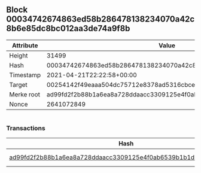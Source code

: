 ## Block 00034742674863ed58b286478138234070a42c8b6e85dc8bc012aa3de74a9f8b

Attribute | Value
--- | ---
Height | 31499
Hash | 00034742674863ed58b286478138234070a42c8b6e85dc8bc012aa3de74a9f8b
Timestamp | 2021-04-21T22:22:58+00:00
Target | 00254142f49eaaa504dc75712e8378ad5316cbcead634704b3734b6271167cc4
Merke root | ad99fd2f2b88b1a6ea8a728ddaacc3309125e4f0ab6539b1b1d0526ec61dca99
Nonce | 2641072849

```

```

### Transactions

Hash | Amount
--- | ---
[ad99fd2f2b88b1a6ea8a728ddaacc3309125e4f0ab6539b1b1d0526ec61dca99](ad99fd2f2b88b1a6ea8a728ddaacc3309125e4f0ab6539b1b1d0526ec61dca99.md) | 10.00000000 SKEPTI 
